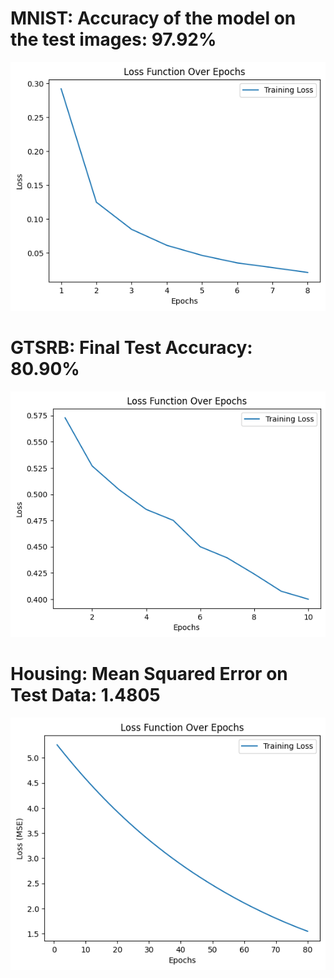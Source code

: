 # MNIST: Accuracy of the model on the test images: 97.92%

![Alt text](mnistloss.png)

# GTSRB: Final Test Accuracy: 80.90%

![Alt text](gtsrbloss.png)

# Housing: Mean Squared Error on Test Data: 1.4805

![Alt text](housingloss.png)
